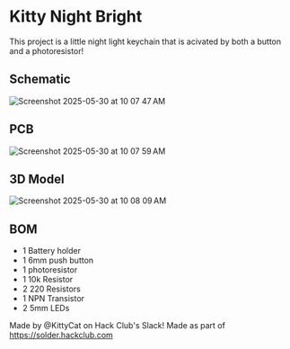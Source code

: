# Kitty Night Bright
This project is a little night light keychain that is acivated by both a button and a photoresistor!

## Schematic
![Screenshot 2025-05-30 at 10 07 47 AM](https://github.com/user-attachments/assets/9b0acb11-6774-4e1b-941a-cd35cc1c0c30)

## PCB
![Screenshot 2025-05-30 at 10 07 59 AM](https://github.com/user-attachments/assets/0e3cf100-df56-4b03-bb87-bcc1f4272e9d)

## 3D Model
![Screenshot 2025-05-30 at 10 08 09 AM](https://github.com/user-attachments/assets/dd192ae4-349f-4667-8c67-85cb33718b26)

## BOM
* 1 Battery holder
* 1 6mm push button
* 1 photoresistor
* 1 10k Resistor
* 2 220 Resistors
* 1 NPN Transistor
* 2 5mm LEDs

Made by @KittyCat on Hack Club's Slack!
Made as part of https://solder.hackclub.com
